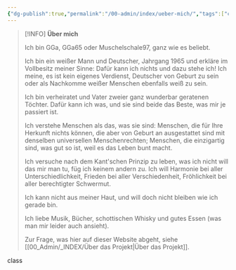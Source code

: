 ```yaml
---
{"dg-publish":true,"permalink":"/00-admin/index/ueber-mich/","tags":["class/admin"],"created":"2023-11-05T16:16:13.477+01:00","updated":"2023-11-07T21:44:24.761+01:00"}
---
```


> [!INFO]   **Über mich**
> 
> Ich bin GGa, GGa65 oder Muschelschale97, ganz wie es beliebt.
> 
> Ich bin ein weißer Mann und Deutscher, Jahrgang 1965 und erkläre im Vollbesitz meiner Sinne: Dafür kann ich nichts und dazu stehe ich! Ich meine, es ist kein eigenes Verdienst, Deutscher von Geburt zu sein oder als Nachkomme weißer Menschen ebenfalls weiß zu sein.  
> 
> Ich bin verheiratet und Vater zweier ganz wunderbar geratenen Töchter. Dafür kann ich was, und sie sind beide das Beste, was mir je passiert ist.
> 
> Ich verstehe Menschen als das, was sie sind: Menschen, die für Ihre Herkunft nichts können, die aber von Geburt an ausgestattet sind mit denselben universellen Menschenrechten; Menschen, die einzigartig sind, was gut so ist, weil es das Leben bunt macht.
> 
> Ich versuche nach dem Kant'schen Prinzip zu leben, was ich nicht will das mir man tu, füg ich keinem andern zu. Ich will Harmonie bei aller Unterschiedlichkeit, Frieden bei aller Verschiedenheit, Fröhlichkeit bei aller berechtigter Schwermut. 
> 
> Ich kann nicht aus meiner Haut, und will doch nicht bleiben wie ich gerade bin.
> 
> Ich liebe Musik, Bücher, schottischen Whisky und gutes Essen (was man mir leider auch ansieht). 
>  
> Zur Frage, was hier auf dieser Website abgeht, siehe [[00_Admin/_INDEX/Über das Projekt\|Über das Projekt]].
> 
 class